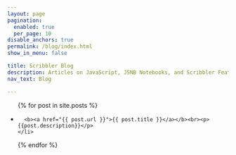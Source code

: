 ```yaml
---
layout: page
pagination:
  enabled: true
  per_page: 10
disable_anchors: true
permalink: /blog/index.html
show_in_menu: false

title: Scribbler Blog
description: Articles on JavaScript, JSNB Notebooks, and Scribbler Features.
nav_text: Blog

---
```


<ul>

  {% for post in site.posts %}
    <li>

      <b><a href="{{ post.url }}">{{ post.title }}</a></b><br><p>{{post.description}}</p>
    </li>

  {% endfor %}
</ul>


